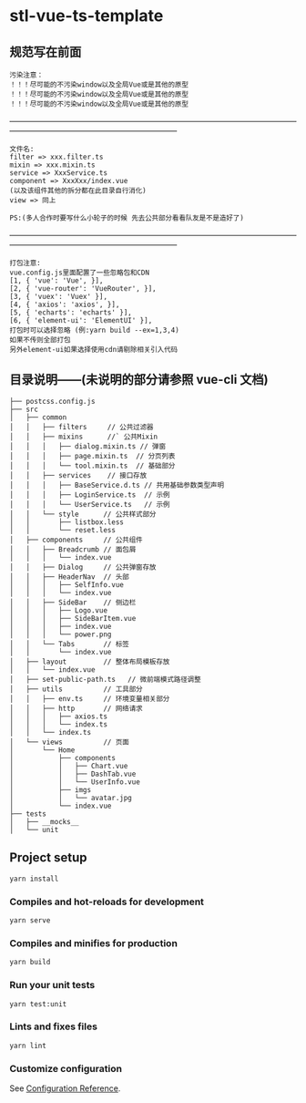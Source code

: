 # stl-vue-ts-template

## 规范写在前面
```
污染注意：
！！！尽可能的不污染window以及全局Vue或是其他的原型
！！！尽可能的不污染window以及全局Vue或是其他的原型
！！！尽可能的不污染window以及全局Vue或是其他的原型
```
—————————————————————————————————————————————————————————
```
文件名:
filter => xxx.filter.ts
mixin => xxx.mixin.ts
service => XxxService.ts
component => XxxXxx/index.vue
(以及该组件其他的拆分都在此目录自行消化)
view => 同上

PS:(多人合作时要写什么小轮子的时候 先去公共部分看看队友是不是造好了)
```
—————————————————————————————————————————————————————————
```
打包注意:
vue.config.js里面配置了一些忽略包和CDN
[1, { 'vue': 'Vue', }],
[2, { 'vue-router': 'VueRouter', }],
[3, { 'vuex': 'Vuex' }],
[4, { 'axios': 'axios', }],
[5, { 'echarts': 'echarts' }],
[6, { 'element-ui': 'ElementUI' }],
打包时可以选择忽略 (例:yarn build --ex=1,3,4)
如果不传则全部打包
另外element-ui如果选择使用cdn请剔除相关引入代码
```

## 目录说明——(未说明的部分请参照 vue-cli 文档)

```
├── postcss.config.js
├── src
│   ├── common
│   │   ├── filters     // 公共过滤器
│   │   ├── mixins      //` 公共Mixin
│   │   │   ├── dialog.mixin.ts // 弹窗
│   │   │   ├── page.mixin.ts  // 分页列表
│   │   │   └── tool.mixin.ts  // 基础部分
│   │   ├── services    // 接口存放
│   │   │   ├── BaseService.d.ts // 共用基础参数类型声明
│   │   │   ├── LoginService.ts  // 示例
│   │   │   └── UserService.ts   // 示例
│   │   └── style      // 公共样式部分
│   │       ├── listbox.less
│   │       └── reset.less
│   ├── components     // 公共组件
│   │   ├── Breadcrumb // 面包屑
│   │   │   └── index.vue
│   │   ├── Dialog     // 公共弹窗存放
│   │   ├── HeaderNav  // 头部
│   │   │   ├── SelfInfo.vue
│   │   │   └── index.vue
│   │   ├── SideBar    // 侧边栏
│   │   │   ├── Logo.vue
│   │   │   ├── SideBarItem.vue
│   │   │   ├── index.vue
│   │   │   └── power.png
│   │   └── Tabs       // 标签
│   │       └── index.vue
│   ├── layout         // 整体布局模板存放
│   │   └── index.vue
│   ├── set-public-path.ts   // 微前端模式路径调整
│   ├── utils          // 工具部分
│   │   ├── env.ts     // 环境变量相关部分
│   │   ├── http       // 网络请求
│   │   │   ├── axios.ts
│   │   │   └── index.ts
│   │   └── index.ts
│   └── views          // 页面
│       └── Home
│           ├── components
│           │   ├── Chart.vue
│           │   ├── DashTab.vue
│           │   └── UserInfo.vue
│           ├── imgs
│           │   └── avatar.jpg
│           └── index.vue
├── tests
│   ├── __mocks__
│   └── unit
```

## Project setup

```
yarn install
```

### Compiles and hot-reloads for development

```
yarn serve
```

### Compiles and minifies for production

```
yarn build
```

### Run your unit tests

```
yarn test:unit
```

### Lints and fixes files

```
yarn lint
```

### Customize configuration

See [Configuration Reference](https://cli.vuejs.org/config/).
